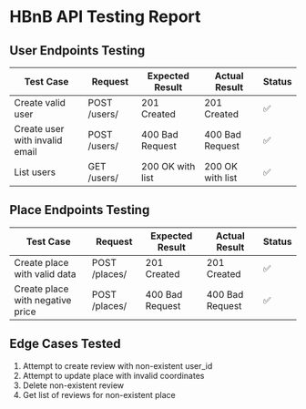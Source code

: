 # HBnB API Testing Report

## User Endpoints Testing

| Test Case | Request | Expected Result | Actual Result | Status |
|-----------|---------|-----------------|---------------|--------|
| Create valid user | POST /users/ | 201 Created | 201 Created | ✅ |
| Create user with invalid email | POST /users/ | 400 Bad Request | 400 Bad Request | ✅ |
| List users | GET /users/ | 200 OK with list | 200 OK with list | ✅ |

## Place Endpoints Testing

| Test Case | Request | Expected Result | Actual Result | Status |
|-----------|---------|-----------------|---------------|--------|
| Create place with valid data | POST /places/ | 201 Created | 201 Created | ✅ |
| Create place with negative price | POST /places/ | 400 Bad Request | 400 Bad Request | ✅ |

## Edge Cases Tested

1. Attempt to create review with non-existent user_id
2. Attempt to update place with invalid coordinates
3. Delete non-existent review
4. Get list of reviews for non-existent place
